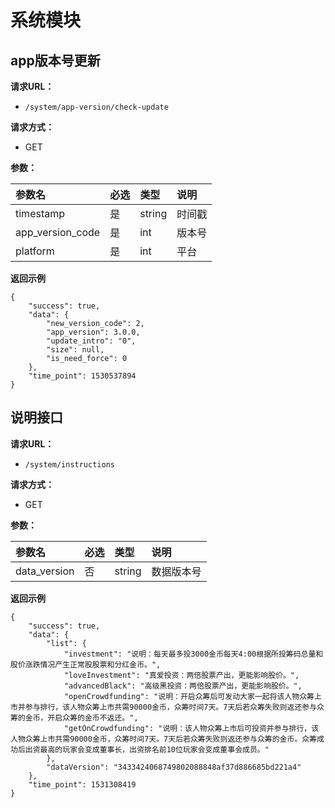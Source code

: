 # 系统模块
## app版本号更新
**请求URL：** 
- `/system/app-version/check-update`

**请求方式：**
- GET

**参数：** 

|参数名|必选|类型|说明|
|:---  |:---|:---|:---|
|timestamp|是|string|时间戳|
|app_version_code|是|int|版本号|
|platform|是|int|平台|

**返回示例** 
```
{
    "success": true,
    "data": {
        "new_version_code": 2,
        "app_version": 3.0.0,
        "update_intro": "0",
        "size": null,
        "is_need_force": 0
    },
    "time_point": 1530537894
}
```

## 说明接口
**请求URL：** 
- `/system/instructions`

**请求方式：**
- GET

**参数：** 

|参数名|必选|类型|说明|
|:---  |:---|:---|:---|
|data_version|否|string|数据版本号|

**返回示例** 
```
{
    "success": true,
    "data": {
        "list": {
            "investment": "说明：每天最多投3000金币每天4:00根据所投筹码总量和股价涨跌情况产生正常股股票和分红金币。",
            "loveInvestment": "真爱投资：两倍股票产出，更能影响股价。",
            "advancedBlack": "高级黑投资：两倍股票产出，更能影响股价。",
            "openCrowdfunding": "说明：开启众筹后可发动大家一起将该人物众筹上市并参与排行，该人物众筹上市共需90000金币，众筹时间7天。7天后若众筹失败则返还参与众筹的金币，开启众筹的金币不返还。",
            "getOnCrowdfunding": "说明：该人物众筹上市后可投资并参与排行，该人物众筹上市共需90000金币，众筹时间7天。7天后若众筹失败则返还参与众筹的金币。众筹成功后出资最高的玩家会变成董事长，出资排名前10位玩家会变成董事会成员。"
        },
        "dataVersion": "3433424068749802088848af37d886685bd221a4"
    },
    "time_point": 1531308419
}
```